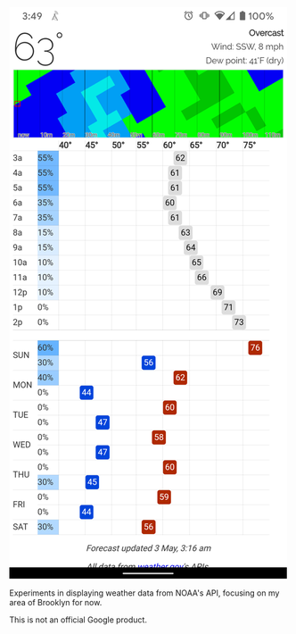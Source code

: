 ![](./screenshot.png)

Experiments in displaying weather data from NOAA's API, focusing on my area of Brooklyn for now.

This is not an official Google product.
